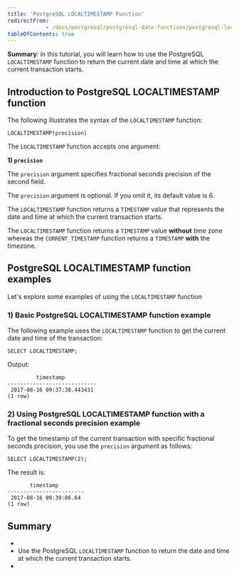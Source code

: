```yaml
---
title: 'PostgreSQL LOCALTIMESTAMP Function'
redirectFrom: 
            - /docs/postgresql/postgresql-date-functions/postgresql-localtimestamp/
tableOfContents: true
---
```



**Summary**: in this tutorial, you will learn how to use the PostgreSQL `LOCALTIMESTAMP` function to return the current date and time at which the current transaction starts.





## Introduction to PostgreSQL LOCALTIMESTAMP function





The following illustrates the syntax of the `LOCALTIMESTAMP` function:





```
LOCALTIMESTAMP(precision)
```





The `LOCALTIMESTAMP` function accepts one argument:





**1) `precision`**





The `precision` argument specifies fractional seconds precision of the second field.





The `precision` argument is optional. If you omit it, its default value is 6.





The `LOCALTIMESTAMP` function returns a `TIMESTAMP` value that represents the date and time at which the current transaction starts.





The `LOCALTIMESTAMP` function returns a `TIMESTAMP` value **without** time zone whereas the `CURRENT_TIMESTAMP` function returns a `TIMESTAMP` **with** the timezone.





## PostgreSQL LOCALTIMESTAMP function examples





Let's explore some examples of using the `LOCALTIMESTAMP` function





### 1) Basic PostgreSQL LOCALTIMESTAMP function example





The following example uses the `LOCALTIMESTAMP` function to get the current date and time of the transaction:





```
SELECT LOCALTIMESTAMP;
```





Output:





```
         timestamp
----------------------------
 2017-08-16 09:37:38.443431
(1 row)
```





### 2) Using PostgreSQL LOCALTIMESTAMP function with a fractional seconds precision example





To get the timestamp of the current transaction with specific fractional seconds precision, you use the `precision` argument as follows:





```
SELECT LOCALTIMESTAMP(2);
```





The result is:





```
       timestamp
------------------------
 2017-08-16 09:39:06.64
(1 row)
```





## Summary





- 
- Use the PostgreSQL `LOCALTIMESTAMP` function to return the date and time at which the current transaction starts.
- 


